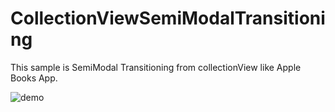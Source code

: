 # CollectionViewSemiModalTransitioning
This sample is SemiModal Transitioning from collectionView like Apple Books App.

![demo](https://github.com/iincho/CollectionViewSemiModalTransitioning/blob/media/Media/Gif/50Percent/demo.gif)
